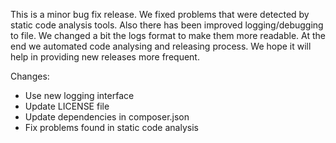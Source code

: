 
This is a minor bug fix release. We fixed problems that were detected by static
code analysis tools. Also there has been improved logging/debugging to file. We
changed a bit the logs format to make them more readable. At the end we
automated code analysing and releasing process. We hope it will help in providing
new releases more frequent.

Changes:
 - Use new logging interface
 - Update LICENSE file
 - Update dependencies in composer.json
 - Fix problems found in static code analysis
